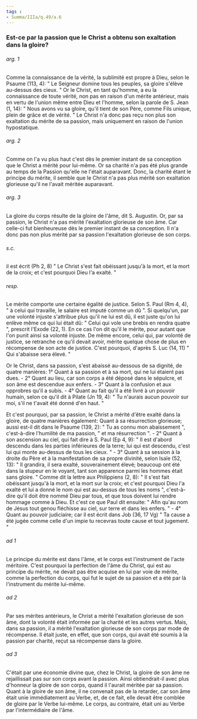 ```yaml
---
tags : 
- Summa/IIIa/q.49/a.6
---
```


### Est-ce par la passion que le Christ a obtenu son exaltation dans la gloire?

###### arg. 1
Comme la connaissance de la vérité, la sublimité est propre à Dieu, selon le Psaume (113, 4): " Le Seigneur domine tous les peuples, sa gloire s'élève au-dessus des cieux. " Or le Christ, en tant qu'homme, a eu la connaissance de toute vérité, non pas en raison d'un mérite antérieur, mais en vertu de l'union même entre Dieu et l'homme, selon la parole de S. Jean (1, 14): " Nous avons vu sa gloire, qu'il tient de son Père, comme Fils unique, plein de grâce et de vérité. " Le Christ n'a donc pas reçu non plus son exaltation du mérite de sa passion, mais uniquement en raison de l'union hypostatique. 

###### arg. 2
Comme on l'a vu plus haut c'est dès le premier instant de sa conception que le Christ a mérité pour lui-même. Or sa charité n'a pas été plus grande au temps de la Passion qu'elle ne l'était auparavant. Donc, la charité étant le principe du mérite, il semble que le Christ n'a pas plus mérité son exaltation glorieuse qu'il ne l'avait méritée auparavant. 

###### arg. 3
La gloire du corps résulte de la gloire de l'âme, dit S. Augustin. Or, par sa passion, le Christ n'a pas mérité l'exaltation glorieuse de son âme. Car celle-ci fut bienheureuse dès le premier instant de sa conception. Il n'a donc pas non plus mérité par sa passion l'exaltation glorieuse de son corps. 

###### s.c.
il est écrit (Ph 2, 8) " Le Christ s'est fait obéissant jusqu'à la mort, et la mort de la croix; et c'est pourquoi Dieu l'a exalté. " 

###### resp.
Le mérite comporte une certaine égalité de justice. Selon S. Paul (Rm 4, 4), " à celui qui travaille, le salaire est imputé comme un dû ". Si quelqu'un, par une volonté injuste s'attribue plus qu'il ne lui est dû, il est juste qu'on lui enlève même ce qui lui était dû: " Celui qui vole une brebis en rendra quatre ", prescrit l'Exode (22, 1). En ce cas l'on dit qu'il le mérite, pour autant que l'on punit ainsi sa volonté injuste. De même encore, celui qui, par volonté de justice, se retranche ce qu'il devait avoir, mérite quelque chose de plus en récompense de son acte de justice. C'est pourquoi, d'après S. Luc (14, 11) " Qui s'abaisse sera élevé. " 

Or le Christ, dans sa passion, s'est abaissé au-dessous de sa dignité, de quatre manières: 1° Quant à sa passion et à sa mort, qui ne lui étaient pas dues. - 2° Quant au lieu, car son corps a été déposé dans le sépulcre, et son âme est descendue aux enfers. - 3° Quant à la confusion et aux opprobres qu'il a subis. - 4° Quant au fait qu'il a été livré à un pouvoir humain, selon ce qu'il dit à Pilate (Jn 19, 4): " Tu n'aurais aucun pouvoir sur moi, s'il ne t'avait été donné d'en haut. " 

Et c'est pourquoi, par sa passion, le Christ a mérité d'être exalté dans la gloire, de quatre manières également: Quant à sa résurrection glorieuse; aussi est-il dit dans le Psaume (139, 2): " Tu as connu mon abaissement ", c'est-à-dire l'humilité de ma passion, " et ma résurrection ". - 2° Quant à son ascension au ciel, qui fait dire à S. Paul (Ep 4, 9): " Il est d'abord descendu dans les parties inférieures de la terre; lui qui est descendu, c'est lui qui monte au-dessus de tous les cieux. " - 3° Quant à sa session à la droite du Père et à la manifestation de sa propre divinité, selon Isaïe (52, 13): " Il grandira, il sera exalté, souverainement élevé; beaucoup ont été dans la stupeur en le voyant, tant son apparence parmi les hommes était sans gloire. " Comme dit la lettre aux Philippiens (2, 8): " Il s'est fait obéissant jusqu'à la mort, et la mort sur la croix; et c'est pourquoi Dieu l'a exalté et lui a donné le nom qui est au-dessus de tous les noms ", c'est-à-dire qu'il doit être nommé Dieu par tous, et que tous doivent lui rendre hommage comme à Dieu. Et c'est ce que Paul dit ensuite: " Afin qu'au nom de Jésus tout genou fléchisse au ciel, sur terre et dans les enfers. " - 4° Quant au pouvoir judiciaire; car il est écrit dans Job (36, 17 Vg) " Ta cause a été jugée comme celle d'un impie tu recevras toute cause et tout jugement. " 

###### ad 1
Le principe du mérite est dans l'âme, et le corps est l'instrument de l'acte méritoire. C'est pourquoi la perfection de l'âme du Christ, qui est au principe du mérite, ne devait pas être acquise en lui par voie de mérite, comme la perfection du corps, qui fut le sujet de sa passion et a été par là l'instrument du mérite lui-même. 

###### ad 2
Par ses mérites antérieurs, le Christ a mérité l'exaltation glorieuse de son âme, dont la volonté était informée par la charité et les autres vertus. Mais, dans sa passion, il a mérité l'exaltation glorieuse de son corps par mode de récompense. Il était juste, en effet, que son corps, qui avait été soumis à la passion par charité, reçut sa récompense dans la gloire. 

###### ad 3
C'était par une économie divine que, chez le Christ, la gloire de son âme ne rejaillissait pas sur son corps avant la passion. Ainsi obtiendrait-il avec plus d'honneur la gloire de son corps, quand il l'aurait méritée par sa passion. Quant à la gloire de son âme, il ne convenait pas de la retarder, car son âme était unie immédiatement au Verbe, et, de ce fait, elle devait être comblée de gloire par le Verbe lui-même. Le corps, au contraire, était uni au Verbe par l'intermédiaire de l'âme. 


